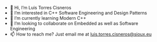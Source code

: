 - 👋 Hi, I’m Luis Torres Cisneros
- 👀 I’m interested in C++ Software Engineering and Design Patterns
- 🌱 I’m currently learning Modern C++
- 💞️ I’m looking to collaborate on Embedded as well as Software Engineering
- 📫 How to reach me? Just email me at luis.torres.cisneros@sioux.eu

<!---
luistorrescisneros/luistorrescisneros is a ✨ special ✨ repository because its `README.md` (this file) appears on your GitHub profile.
You can click the Preview link to take a look at your changes.
--->
